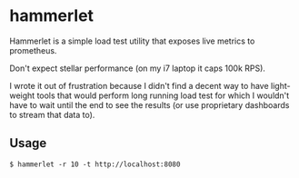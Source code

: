 # hammerlet

Hammerlet is a simple load test utility that exposes live metrics to prometheus.

Don't expect stellar performance (on my i7 laptop it caps 100k RPS).

I wrote it out of frustration because I didn't find a decent way
to have light-weight tools that would perform long running load test
for which I wouldn't have to wait until the end to see the results
(or use proprietary dashboards to stream that data to).

## Usage

```
$ hammerlet -r 10 -t http://localhost:8080
```

